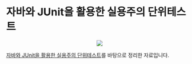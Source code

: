 # 자바와 JUnit을 활용한 실용주의 단위테스트 

<p align="center"><img src="https://image.yes24.com/goods/75189146/XL"></p> 

[자바와 JUnit을 활용한 실용주의 단위테스트](http://www.yes24.com/Product/Goods/75189146#:~:text=%EC%B1%85%EC%86%8C%EA%B0%9C&text=%EA%B0%80%20%EC%95%8C%EB%A0%A4%EC%A3%BC%EB%8A%94-,%EC%8B%A4%EC%9A%A9%EC%A3%BC%EC%9D%98%20%EB%8B%A8%EC%9C%84%20%ED%85%8C%EC%8A%A4%ED%8A%B8!,%ED%95%B5%EC%8B%AC%20%EB%82%B4%EC%9A%A9%EC%9D%84%20%EC%84%A4%EB%AA%85%ED%95%9C%EB%8B%A4.)를 바탕으로 정리한 자료입니다.
</br>
